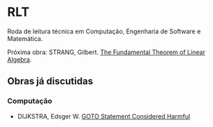 # RLT

Roda de leitura técnica em Computação, Engenharia de Software e Matemática.

Próxima obra: STRANG, Gilbert. [The Fundamental Theorem of Linear Algebra](matematica/the_fundamental_theorem_of_linear_algebra_strang.md).

## Obras já discutidas

### Computação

- DIJKSTRA, Edsger W. [GOTO Statement Considered Harmful](computacao/goto_considered_harmful.md)

